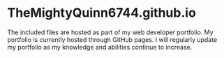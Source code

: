 # TheMightyQuinn6744.github.io

The included files are hosted as part of my web developer portfolio. My portfolio is currently hosted through GitHub pages.
I will regularly update my portfolio as my knowledge and abilities continue to increase. 
